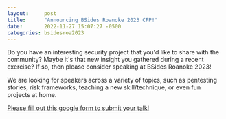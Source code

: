 ```yaml
---
layout:     post
title:      "Announcing BSides Roanoke 2023 CFP!"
date:       2022-11-27 15:07:27 -0500
categories: bsidesroa2023
---
```


Do you have an interesting security project that you'd like to share with the
community? Maybe it's that new insight you gathered during a recent exercise?
If so, then please consider speaking at BSides Roanoke 2023! 

We are looking for speakers across a variety of topics, such as pentesting
stories, risk frameworks, teaching a new skill/technique, or even fun projects
at home. 

[Please fill out this google form to submit your talk!](https://forms.gle/j33fM1Nrm4JL6Mn26)
